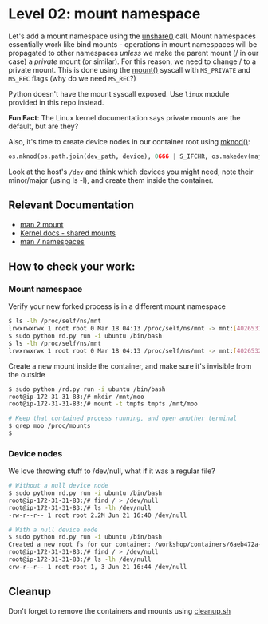 # Level 02: mount namespace

Let's add a mount namespace using the [unshare()](https://rawgit.com/Fewbytes/rubber-docker/master/docs/linux/index.html#linux.unshare) call.
Mount namespaces essentially work like bind mounts - operations in mount namespaces will be propagated to other namespaces *unless* we make the parent mount (/ in our case) a *private* mount (or similar).
For this reason, we need to change / to a private mount. This is done using the [mount()](https://rawgit.com/Fewbytes/rubber-docker/master/docs/linux/index.html#linux.mount) syscall with `MS_PRIVATE` and `MS_REC` flags (why do we need `MS_REC`?)

Python doesn't have the mount syscall exposed. Use `linux` module provided in this repo instead.

**Fun Fact**: The Linux kernel documentation says private mounts are the default, but are they?

Also, it's time to create device nodes in our container root using [mknod()](https://docs.python.org/2/library/os.html#os.mknod):

```python
os.mknod(os.path.join(dev_path, device), 0666 | S_IFCHR, os.makedev(major, minor))
```

Look at the host's `/dev` and think which devices you might need, note their minor/major (using ls -l), and create them inside the container.

## Relevant Documentation

- [man 2 mount](http://linux.die.net/man/2/mount)
- [Kernel docs - shared mounts](https://www.kernel.org/doc/Documentation/filesystems/sharedsubtree.txt)
- [man 7 namespaces](http://man7.org/linux/man-pages/man7/namespaces.7.html)

## How to check your work:

### Mount namespace
Verify your new forked process is in a different mount namespace
```bash
$ ls -lh /proc/self/ns/mnt
lrwxrwxrwx 1 root root 0 Mar 18 04:13 /proc/self/ns/mnt -> mnt:[4026531840]
$ sudo python rd.py run -i ubuntu /bin/bash
$ ls -lh /proc/self/ns/mnt
lrwxrwxrwx 1 root root 0 Mar 18 04:13 /proc/self/ns/mnt -> mnt:[4026532139]
```

Create a new mount inside the container, and make sure it's invisible from the outside
```bash
$ sudo python /rd.py run -i ubuntu /bin/bash
root@ip-172-31-31-83:/# mkdir /mnt/moo
root@ip-172-31-31-83:/# mount -t tmpfs tmpfs /mnt/moo

# Keep that contained process running, and open another terminal
$ grep moo /proc/mounts
$
```

### Device nodes
We love throwing stuff to /dev/null, what if it was a regular file?
```bash
# Without a null device node
$ sudo python rd.py run -i ubuntu /bin/bash
root@ip-172-31-31-83:/# find / > /dev/null
root@ip-172-31-31-83:/# ls -lh /dev/null
-rw-r--r-- 1 root root 2.2M Jun 21 16:40 /dev/null

# With a null device node
$ sudo python rd.py run -i ubuntu /bin/bash
Created a new root fs for our container: /workshop/containers/6aeb472a-94da-42f3-a004-f5809367327b/rootfs
root@ip-172-31-31-83:/# find / > /dev/null
root@ip-172-31-31-83:/# ls -lh /dev/null
crw-r--r-- 1 root root 1, 3 Jun 21 16:44 /dev/null
```

## Cleanup
Don't forget to remove the containers and mounts using [cleanup.sh](../cleanup.sh)
